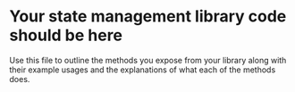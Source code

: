 # Your state management library code should be here

Use this file to outline the methods you expose from your library along with their example usages and the explanations of what each of the methods does.